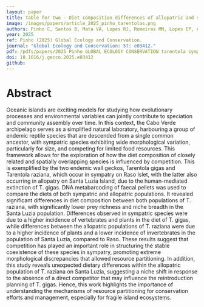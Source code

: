 ```yaml
---
layout: paper
title: Table for two - Diet composition differences of allopatric and sympatric populations of island geckos
image: /images/papers/article_2025_pinho_tarentolas.png
authors: Pinho C, Santos B, Mata VA, Lopes RJ, Romeiras MM, Lopes EP, Alves PC, Emerson B, Vasconcelos R. 
year: 2025
ref: Pinho (2025) Global Ecology and Conservation.
journal: "Global Ecology and Conservation: 57: e03412."
pdf: /pdfs/papers/2025 Pinho GLOBAL ECOLOGY CONSERVATION tarentola sympatry.pdf
doi: 10.1016/j.gecco.2025.e03412
github: 
---
```


# Abstract

Oceanic islands are exciting models for studying how evolutionary processes and environmental variables can jointly contribute to speciation and community assembly over time. In this context, the Cabo Verde archipelago serves as a simplified natural laboratory, harbouring a group of endemic reptile species that are descended from a single common ancestor, with sympatric species exhibiting wide morphological variation, particularly for size, and competing for limited food resources. This framework allows for the exploration of how the diet composition of closely related and spatially overlapping species is influenced by competition. This is exemplified by the two endemic wall geckos, Tarentola gigas and Tarentola raziana, which occur in sympatry on Raso Islet, with the latter also occurring in allopatry on Santa Luzia Island, due to the human-mediated extinction of T. gigas. DNA metabarcoding of faecal pellets was used to compare the diets of both sympatric and allopatric populations. It revealed significant differences in diet composition between both populations of T. raziana, with significantly lower prey richness and niche breadth in the Santa Luzia population. Differences observed in sympatric species were due to a higher incidence of vertebrates and plants in the diet of T. gigas, while differences between the allopatric populations of T. raziana were due to a higher incidence of plants and a lower incidence of invertebrates in the population of Santa Luzia, compared to Raso. These results suggest that competition has played an important role in structuring the stable coexistence of these species in sympatry, promoting extreme morphological discrepancies that allowed resource partitioning. In addition, this study reveals unexpected dietary differences within the allopatric population of T. raziana on Santa Luzia, suggesting a niche shift in response to the absence of a direct competitor that may influence the reintroduction planning of T. gigas. Hence, this work highlights the importance of understanding the mechanisms of resource partitioning for conservation efforts and management, especially for fragile island ecosystems.